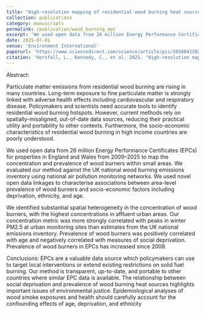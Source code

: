 ```yaml
---
title: "High-resolution mapping of residential wood burning heat sources using Energy Performance Certificates: A case study of England and Wales"
collection: publications
category: manuscripts
permalink: /publication/wood_burning_epc
excerpt: 'We used open data from 26 million Energy Performance Certificates to map the geographic distribution of residential wood burning heat sources at fine scale in England and Wales'
date: 2025-07-01
venue: 'Environment International'
paperurl: 'https://www.sciencedirect.com/science/article/pii/S0160412025002880'
citation: 'Horsfall, L., Kennedy, C., et al. 2025. "High-resolution mapping of residential wood burning heat sources using Energy Performance Certificates: A case study of England and Wales". Environment International. doi: 10.1016/j.envint.2025.109537.'
---
```


Abstract:

Particulate matter emissions from residential wood burning are rising in many countries. Long-term exposure to fine particulate matter is strongly linked with adverse health effects including cardiovascular
and respiratory disease. Policymakers and scientists need accurate tools to identify residential wood burning
hotspots. However, current methods rely on spatially-misaligned, out-of-date data sources, reducing their
practical utility and portability to other contexts. Furthermore, the socio-economic characteristics of residential
wood burning in high income countries are poorly understood.

We used open data from 26 million Energy Performance Certificates (EPCs) for properties in
England and Wales from 2009–2025 to map the concentration and prevalence of wood burners within small
areas. We evaluated our method against the UK national wood burning emissions inventory using national
air pollution monitoring networks. We used novel open data linkages to characterise associations between
area-level prevalence of wood burners and socio-economic factors including deprivation, ethnicity, and age.

We identified substantial spatial heterogeneity in the concentration of wood burners, with the
highest concentrations in affluent urban areas. Our concentration metric was more strongly correlated with
peaks in winter PM2.5 at urban monitoring sites than estimates from the UK national emissions inventory.
Prevalence of wood burners was positively correlated with age and negatively correlated with measures of
social deprivation. Prevalence of wood burners in EPCs has increased since 2009.

Conclusions: EPCs are a valuable data source which policymakers can use to target local interventions or
extend existing restrictions on solid fuel burning. Our method is transparent, up-to-date, and portable to other
countries where similar EPC data is available. The relationship between social deprivation and prevalence of
wood burning heat sources highlights important issues of environmental justice. Epidemiological analyses of
wood smoke exposures and health should carefully account for the confounding effects of age, deprivation,
and ethnicity
